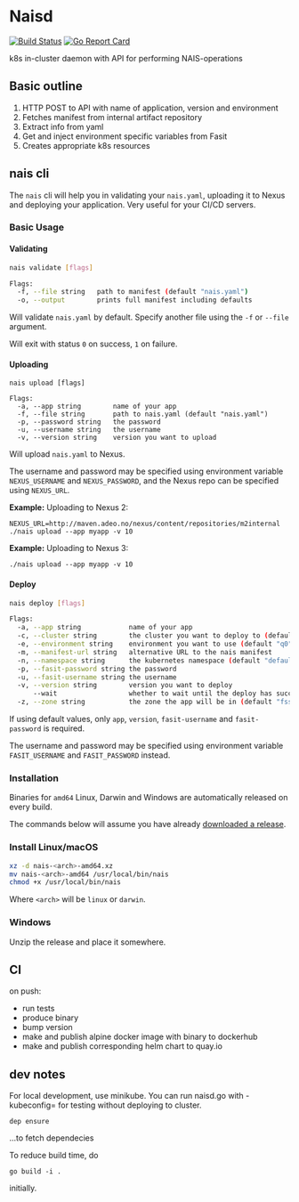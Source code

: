 Naisd
=====

[![Build Status](https://travis-ci.org/nais/naisd.svg?branch=master)](https://travis-ci.org/nais/naisd)
[![Go Report Card](https://goreportcard.com/badge/github.com/nais/naisd)](https://goreportcard.com/report/github.com/nais/naisd)


k8s in-cluster daemon with API for performing NAIS-operations


## Basic outline

1. HTTP POST to API with name of application, version and environment
2. Fetches manifest from internal artifact repository
3. Extract info from yaml
4. Get and inject environment specific variables from Fasit
5. Creates appropriate k8s resources


## nais cli

The `nais` cli will help you in validating your `nais.yaml`, uploading it to Nexus and deploying your application. Very useful for your CI/CD servers.


### Basic Usage

#### Validating

```sh
nais validate [flags]

Flags:
  -f, --file string   path to manifest (default "nais.yaml")
  -o, --output        prints full manifest including defaults
```

Will validate `nais.yaml` by default. Specify another file using the `-f` or `--file` argument.

Will exit with status `0` on success, `1` on failure.


#### Uploading

```
nais upload [flags]

Flags:
  -a, --app string        name of your app
  -f, --file string       path to nais.yaml (default "nais.yaml")
  -p, --password string   the password
  -u, --username string   the username
  -v, --version string    version you want to upload
```

Will upload `nais.yaml` to Nexus.

The username and password may be specified using environment variable `NEXUS_USERNAME` and `NEXUS_PASSWORD`, and
the Nexus repo can be specified using `NEXUS_URL`.

**Example:** Uploading to Nexus 2:

```
NEXUS_URL=http://maven.adeo.no/nexus/content/repositories/m2internal ./nais upload --app myapp -v 10
```

**Example:** Uploading to Nexus 3:

```
./nais upload --app myapp -v 10
```


#### Deploy

```sh
nais deploy [flags]

Flags:
  -a, --app string            name of your app
  -c, --cluster string        the cluster you want to deploy to (default: "preprod-fss")
  -e, --environment string    environment you want to use (default "q0")
  -m, --manifest-url string   alternative URL to the nais manifest
  -n, --namespace string      the kubernetes namespace (default "default")
  -p, --fasit-password string the password
  -u, --fasit-username string the username
  -v, --version string        version you want to deploy
      --wait                  whether to wait until the deploy has succeeded (or failed)
  -z, --zone string           the zone the app will be in (default "fss")
```

If using default values, only `app`, `version`, `fasit-username` and `fasit-password` is required.

The username and password may be specified using environment variable `FASIT_USERNAME` and `FASIT_PASSWORD` instead.


### Installation

Binaries for `amd64` Linux, Darwin and Windows are automatically released on every build.

The commands below will assume you have already [downloaded a release](https://github.com/nais/naisd/releases).


### Install Linux/macOS

```sh
xz -d nais-<arch>-amd64.xz
mv nais-<arch>-amd64 /usr/local/bin/nais
chmod +x /usr/local/bin/nais
```

Where `<arch>` will be `linux` or `darwin`.


### Windows

Unzip the release and place it somewhere.


## CI

on push:

- run tests
- produce binary
- bump version
- make and publish alpine docker image with binary to dockerhub
- make and publish corresponding helm chart to quay.io 


## dev notes

For local development, use minikube. You can run naisd.go with -kubeconfig=<path to kube config> for testing without deploying to cluster. 

```dep ensure```

...to fetch dependecies

To reduce build time, do

```go build -i .```

initially. 
